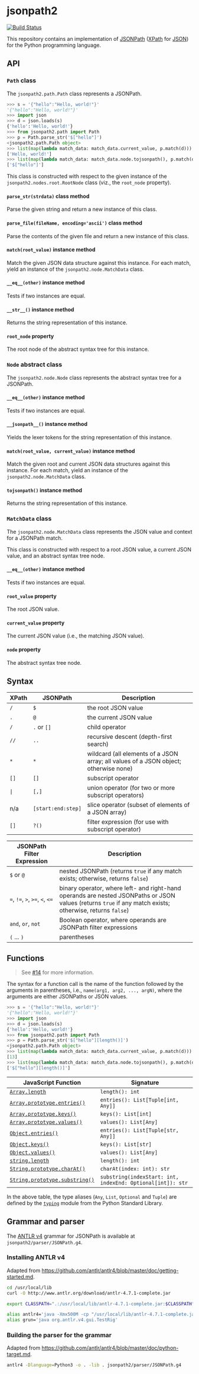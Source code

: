 # jsonpath2
[![Build Status](https://travis-ci.org/pacifica/python-jsonpath2.svg?branch=master)](https://travis-ci.org/pacifica/python-jsonpath2)

This repository contains an implementation of [JSONPath](http://goessner.net/articles/JsonPath/) ([XPath](https://www.w3.org/TR/xpath/all/) for [JSON](https://www.json.org/)) for the Python programming language.

## API

### `Path` class

The `jsonpath2.path.Path` class represents a JSONPath.

```python
>>> s = '{"hello":"Hello, world!"}'
'{"hello":"Hello, world!"}'
>>> import json
>>> d = json.loads(s)
{'hello':'Hello, world!'}
>>> from jsonpath2.path import Path
>>> p = Path.parse_str('$["hello"]')
<jsonpath2.path.Path object>
>>> list(map(lambda match_data: match_data.current_value, p.match(d)))
['Hello, world!']
>>> list(map(lambda match_data: match_data.node.tojsonpath(), p.match(d)))
['$["hello"]']
```

This class is constructed with respect to the given instance of the `jsonpath2.nodes.root.RootNode` class (viz., the `root_node` property).

#### `parse_str(strdata)` class method

Parse the given string and return a new instance of this class.

#### `parse_file(fileName, encoding='ascii')` class method

Parse the contents of the given file and return a new instance of this class.

#### `match(root_value)` instance method

Match the given JSON data structure against this instance.
For each match, yield an instance of the `jsonpath2.node.MatchData` class.

#### `__eq__(other)` instance method

Tests if two instances are equal.

#### `__str__()` instance method

Returns the string representation of this instance.

#### `root_node` property

The root node of the abstract syntax tree for this instance.

### `Node` abstract class

The `jsonpath2.node.Node` class represents the abstract syntax tree for a JSONPath.

#### `__eq__(other)` instance method

Tests if two instances are equal.

#### `__jsonpath__()` instance method

Yields the lexer tokens for the string representation of this instance.

#### `match(root_value, current_value)` instance method

Match the given root and current JSON data structures against this instance.
For each match, yield an instance of the `jsonpath2.node.MatchData` class.

#### `tojsonpath()` instance method

Returns the string representation of this instance.

### `MatchData` class

The `jsonpath2.node.MatchData` class represents the JSON value and context for a JSONPath match.

This class is constructed with respect to a root JSON value, a current JSON value, and an abstract syntax tree node.

#### `__eq__(other)` instance method

Tests if two instances are equal.

#### `root_value` property

The root JSON value.

#### `current_value` property

The current JSON value (i.e., the matching JSON value).

#### `node` property

The abstract syntax tree node.

## Syntax

| XPath | JSONPath | Description |
| - | - | - |
| `/` | `$` | the root JSON value |
| `.` | `@` | the current JSON value |
| `/` | `.` or `[]` | child operator |
| `//` | `..` | recursive descent (depth-first search) |
| `*` | `*` | wildcard (all elements of a JSON array; all values of a JSON object; otherwise none) |
| `[]` | `[]` | subscript operator |
| <code>&#124;</code> | `[,]` | union operator (for two or more subscript operators) |
| n/a | `[start:end:step]` | slice operator (subset of elements of a JSON array) |
| `[]` | `?()` | filter expression (for use with subscript operator) |

| JSONPath Filter Expression | Description |
| - | - |
| `$` or `@` | nested JSONPath (returns `true` if any match exists; otherwise, returns `false`) |
| `=`, `!=`, `>`, `>=`, `<`, `<=` | binary operator, where left- and right-hand operands are nested JSONPaths or JSON values (returns `true` if any match exists; otherwise, returns `false`) |
| `and`, `or`, `not` | Boolean operator, where operands are JSONPath filter expressions |
| `(` ... `)` | parentheses |

## Functions

> See [#14](https://github.com/pacifica/python-jsonpath2/pull/14) for more information.

The syntax for a function call is the name of the function followed by the arguments in parentheses, i.e., `name(arg1, arg2, ..., argN)`, where the arguments are either JSONPaths or JSON values.

```python
>>> s = '{"hello":"Hello, world!"}'
'{"hello":"Hello, world!"}'
>>> import json
>>> d = json.loads(s)
{'hello':'Hello, world!'}
>>> from jsonpath2.path import Path
>>> p = Path.parse_str('$["hello"][length()]')
<jsonpath2.path.Path object>
>>> list(map(lambda match_data: match_data.current_value, p.match(d)))
[13]
>>> list(map(lambda match_data: match_data.node.tojsonpath(), p.match(d)))
['$["hello"][length()]']
```

| JavaScript Function | Signature |
| - | - |
| [`Array.length`](https://developer.mozilla.org/en-US/docs/Web/JavaScript/Reference/Global_Objects/Array/length) | `length(): int` |
| [`Array.prototype.entries()`](https://developer.mozilla.org/en-US/docs/Web/JavaScript/Reference/Global_Objects/Array/entries) | `entries(): List[Tuple[int, Any]]` |
| [`Array.prototype.keys()`](https://developer.mozilla.org/en-US/docs/Web/JavaScript/Reference/Global_Objects/Array/keys) | `keys(): List[int]` |
| [`Array.prototype.values()`](https://developer.mozilla.org/en-US/docs/Web/JavaScript/Reference/Global_Objects/Array/values) | `values(): List[Any]` |
| [`Object.entries()`](https://developer.mozilla.org/en-US/docs/Web/JavaScript/Reference/Global_Objects/Object/entries) | `entries(): List[Tuple[str, Any]]` |
| [`Object.keys()`](https://developer.mozilla.org/en-US/docs/Web/JavaScript/Reference/Global_Objects/Object/keys) | `keys(): List[str]` |
| [`Object.values()`](https://developer.mozilla.org/en-US/docs/Web/JavaScript/Reference/Global_Objects/Object/values) | `values(): List[Any]` |
| [`string.length`](https://developer.mozilla.org/en-US/docs/Web/JavaScript/Reference/Global_Objects/String/length) | `length(): int` |
| [`String.prototype.charAt()`](https://developer.mozilla.org/en-US/docs/Web/JavaScript/Reference/Global_Objects/String/charAt) | `charAt(index: int): str` |
| [`String.prototype.substring()`](https://developer.mozilla.org/en-US/docs/Web/JavaScript/Reference/Global_Objects/String/substring) | `substring(indexStart: int, indexEnd: Optional[int]): str` |

<!-- | `Array.prototype.concat()` | |
| `Array.prototype.fill()` | |
| `Array.prototype.flat()` | |
| `Array.prototype.includes()` | |
| `Array.prototype.indexOf()` | |
| `Array.prototype.join()` | |
| `Array.prototype.lastIndexOf()` | |
| `Array.prototype.slice()` | |
| `Array.prototype.sort()` | |
| `Array.prototype.splice()` | |
| `JSON.parse()` | |
| `JSON.stringify()` | |
| `Math.abs()` | |
| `Math.acos()` | |
| `Math.acosh()` | |
| `Math.asin()` | |
| `Math.asinh()` | |
| `Math.atan()` | |
| `Math.atan2()` | |
| `Math.atanh()` | |
| `Math.cbrt()` | |
| `Math.ceil()` | |
| `Math.clz32()` | |
| `Math.cos()` | |
| `Math.cosh()` | |
| `Math.exp()` | |
| `Math.expm1()` | |
| `Math.floor()` | |
| `Math.fround()` | |
| `Math.hypot()` | |
| `Math.imul()` | |
| `Math.log()` | |
| `Math.log10()` | |
| `Math.log1p()` | |
| `Math.log2()` | |
| `Math.max()` | |
| `Math.min()` | |
| `Math.pow()` | |
| `Math.random()` | |
| `Math.round()` | |
| `Math.sign()` | |
| `Math.sin()` | |
| `Math.sinh()` | |
| `Math.sqrt()` | |
| `Math.tan()` | |
| `Math.tanh()` | |
| `Math.trunc()` | |
| `Number.isFinite()` | |
| `Number.isInteger()` | |
| `Number.isNaN()` | |
| `Number.isSafeInteger()` | |
| `Number.parseFloat()` | |
| `Number.parseInt()` | |
| `String.prototype.codeCharAt()` | |
| `String.prototype.codePointAt()` | |
| `String.prototype.concat()` | |
| `String.prototype.endsWith()` | |
| `String.prototype.includes()` | |
| `String.prototype.indexOf()` | |
| `String.prototype.lastIndexOf()` | |
| `String.prototype.localeCompare()` | |
| `String.prototype.match()` | |
| `String.prototype.normalize()` | |
| `String.prototype.padEnd()` | |
| `String.prototype.padStart()` | |
| `String.prototype.repeat()` | |
| `String.prototype.replace()` | |
| `String.prototype.search()` | |
| `String.prototype.slice()` | |
| `String.prototype.split()` | |
| `String.prototype.startsWith()` | |
| `String.prototype.toLocaleLowerCase()` | |
| `String.prototype.toLocaleUpperCase()` | |
| `String.prototype.toLowerCase()` | |
| `String.prototype.toUpperCase()` | |
| `String.prototype.trim()` | |
| `String.prototype.trimEnd()` | |
| `String.prototype.trimStart()` | | -->

In the above table, the type aliases (`Any`, `List`, `Optional` and `Tuple`) are defined by the [`typing`](https://docs.python.org/3/library/typing.html) module from the Python Standard Library.

## Grammar and parser

The [ANTLR v4](https://github.com/antlr/antlr4) grammar for JSONPath is available at `jsonpath2/parser/JSONPath.g4`.

### Installing ANTLR v4

Adapted from https://github.com/antlr/antlr4/blob/master/doc/getting-started.md.

```bash
cd /usr/local/lib
curl -O http://www.antlr.org/download/antlr-4.7.1-complete.jar

export CLASSPATH=".:/usr/local/lib/antlr-4.7.1-complete.jar:$CLASSPATH"

alias antlr4='java -Xmx500M -cp "/usr/local/lib/antlr-4.7.1-complete.jar:$CLASSPATH" org.antlr.v4.Tool'
alias grun='java org.antlr.v4.gui.TestRig'
```

### Building the parser for the grammar

Adapted from https://github.com/antlr/antlr4/blob/master/doc/python-target.md.

```bash
antlr4 -Dlanguage=Python3 -o . -lib . jsonpath2/parser/JSONPath.g4
```
